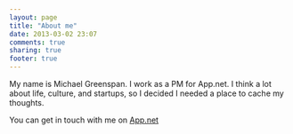 ```yaml
---
layout: page
title: "About me"
date: 2013-03-02 23:07
comments: true
sharing: true
footer: true
---
```

My name is Michael Greenspan. I work as a PM for App.net. I think a lot about life, culture, and startups, so I decided I needed a place to cache my thoughts.

You can get in touch with me on [App.net](http://alpha.app.net/michaelg)